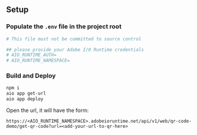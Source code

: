 
## Setup

### Populate the `.env` file in the project root

```bash
# This file must not be committed to source control

## please provide your Adobe I/O Runtime credentials
# AIO_RUNTIME_AUTH=
# AIO_RUNTIME_NAMESPACE=
```

### Build and Deploy

```sh
npm i
aio app get-url
aio app deploy
```

Open the url, it will have the form:

`https://<AIO_RUNTIME_NAMESPACE>.adobeioruntime.net/api/v1/web/qr-code-demo/get-qr-code?url=<add-your-url-to-qr-here>`

